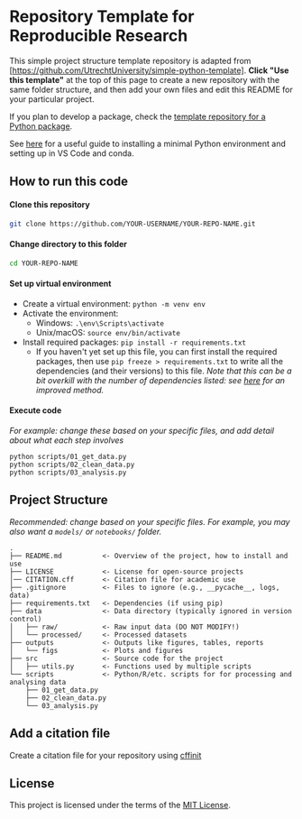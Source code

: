 # Repository Template for Reproducible Research

This simple project structure template repository is adapted from [https://github.com/UtrechtUniversity/simple-python-template]. **Click "Use this template"** at the top of this page to create a new repository with the same folder structure, and then add your own files and edit this README for your particular project.

If you plan to develop a package, check the [template repository for a Python package](https://github.com/UtrechtUniversity/re-python-package).

See [here](https://github.com/DenisMot/Python-minimal-install) for a useful guide to installing a minimal Python environment and setting up in VS Code and conda.

## How to run this code 

#### Clone this repository

```sh
git clone https://github.com/YOUR-USERNAME/YOUR-REPO-NAME.git
```

#### Change directory to this folder

```sh
cd YOUR-REPO-NAME
```

#### Set up virtual environment
- Create a virtual environment: `python -m venv env`
- Activate the environment:
    - Windows: `.\env\Scripts\activate`
    - Unix/macOS: `source env/bin/activate`
- Install required packages: `pip install -r requirements.txt`
    - If you haven't yet set up this file, you can first install the required packages, then use `pip freeze > requirements.txt` to write all the dependencies (and their versions) to this file. *Note that this can be a bit overkill with the number of dependencies listed: see [here](https://calmcode.io/course/pip-tools/compile) for an improved method.*

#### Execute code
*For example: change these based on your specific files, and add detail about what each step involves*
```
python scripts/01_get_data.py
python scripts/02_clean_data.py
python scripts/03_analysis.py
```

## Project Structure
*Recommended: change based on your specific files. For example, you may also want a `models/` or `notebooks/` folder.*

```
.
├── README.md          <- Overview of the project, how to install and use 
├── LICENSE            <- License for open-source projects
│── CITATION.cff       <- Citation file for academic use
├── .gitignore         <- Files to ignore (e.g., __pycache__, logs, data)
├── requirements.txt   <- Dependencies (if using pip)
├── data               <- Data directory (typically ignored in version control)
│   ├── raw/           <- Raw input data (DO NOT MODIFY!)
│   └── processed/     <- Processed datasets
├── outputs            <- Outputs like figures, tables, reports
│   └── figs           <- Plots and figures
├── src                <- Source code for the project
│   ├── utils.py       <- Functions used by multiple scripts
└── scripts            <- Python/R/etc. scripts for for processing and analysing data
    ├── 01_get_data.py
    ├── 02_clean_data.py
    └── 03_analysis.py

```

## Add a citation file
Create a citation file for your repository using [cffinit](https://citation-file-format.github.io/cff-initializer-javascript/#/)

## License

This project is licensed under the terms of the [MIT License](/LICENSE).
